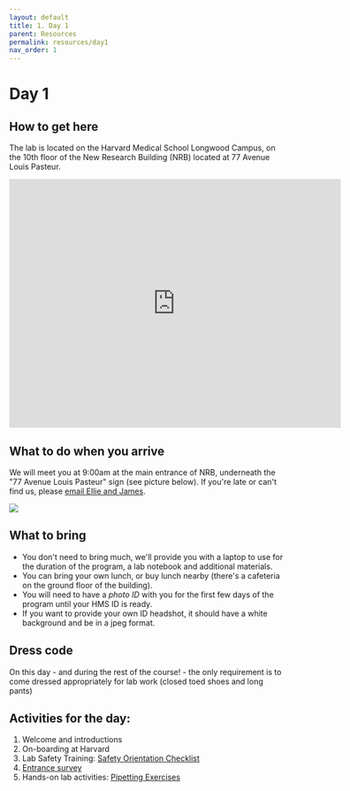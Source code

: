 ```yaml
---
layout: default
title: 1. Day 1
parent: Resources
permalink: resources/day1
nav_order: 1
---
```


# Day 1

## How to get here

The lab is located on the Harvard Medical School Longwood Campus, on the 10th floor of the New Research Building (NRB) located at 77 Avenue Louis Pasteur.

<iframe src="https://www.google.com/maps/embed?pb=!1m18!1m12!1m3!1d2949.1889876712526!2d-71.10538858381881!3d42.33849394445455!2m3!1f0!2f0!3f0!3m2!1i1024!2i768!4f13.1!3m3!1m2!1s0x0%3A0xc006b67571cc779f!2sNew%20Research%20Building!5e0!3m2!1sen!2sus!4v1650921862268!5m2!1sen!2sus" width="600" height="450" style="border:0;" allowfullscreen="" loading="lazy" referrerpolicy="no-referrer-when-downgrade"></iframe>

## What to do when you arrive
We will meet you at 9:00am at the main entrance of NRB, underneath the "77 Avenue Louis Pasteur" sign (see picture below). If you're late or can't find us, please [email Ellie and James](../about/).

![](../../assets/images/nrb.jpg)

## What to bring
- You don't need to bring much, we'll provide you with a laptop to use for the duration of the program, a lab notebook and additional materials.
- You can bring your own lunch, or buy lunch nearby (there's a cafeteria on the ground floor of the building).
- You will need to have a *photo ID* with you for the first few days of the program until your HMS ID is ready.
- If you want to provide your own ID headshot, it should have a white background and be in a jpeg format.

## Dress code
On this day - and during the rest of the course! - the only requirement is to come dressed appropriately for lab work (closed toed shoes and long pants)

## Activities for the day:
1. Welcome and introductions
2. On-boarding at Harvard
3. Lab Safety Training: [Safety Orientation Checklist](https://drive.google.com/file/d/1WSrTKLZWXIkB9ZnWZdZqUV7SjKuvQbHv/view?usp=share_link)
4. [Entrance survey](https://forms.gle/ALhhj4N3qUPmv8Kt6)
5. Hands-on lab activities: [Pipetting Exercises](../labprotocols/protocol_02_pipettingexercises.html)
